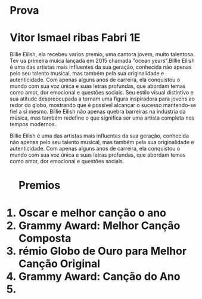 # Prova
<!DOCTYPE html>
<html lang="en">
<head>
    <meta charset="UTF-8">
    <meta name="viewport" content="width=device-width, initial-scale=1.0">
    <title>Document</title>
</head>
<body>
    <h1>Vitor Ismael ribas Fabri 1E</h1>
    <p> Billie Eilish, ela recebeu varios premio, uma cantora jovem, muito talentosa. Tev ua primeira muica lançada em 2015 chamada "ocean years".Billie Eilish é uma das artistas mais influentes da sua geração, conhecida não apenas pelo seu talento musical, mas também pela sua originalidade e autenticidade. Com apenas alguns anos de carreira, ela conquistou o mundo com sua voz única e suas letras profundas, que abordam temas como amor, dor emocional e questões sociais. Seu estilo visual distintivo e sua atitude despreocupada a tornam uma figura inspiradora para jovens ao redor do globo, mostrando que é possível alcançar o sucesso mantendo-se fiel a si mesmo. Billie Eilish não apenas quebra barreiras na indústria da música, mas também redefine o que significa ser uma artista completa nos tempos modernos.</strong>.</p>
    <p>Billie Eilish é uma das artistas mais influentes da sua geração, conhecida não apenas pelo seu talento musical, mas também pela sua originalidade e autenticidade. Com apenas alguns anos de carreira, ela conquistou o mundo com sua voz única e suas letras profundas, que abordam temas como amor, dor emocional e questões sociais. </p>
    <ol>
    <h1>Premios<h1>
       <li>Oscar e melhor canção o ano</li>
        <li>Grammy Award: Melhor Canção Composta</li>
        <li>rémio Globo de Ouro para Melhor Canção Original</li>
        <li>Grammy Award: Canção do Ano<li>
    </ol>
    </body>
</html>
